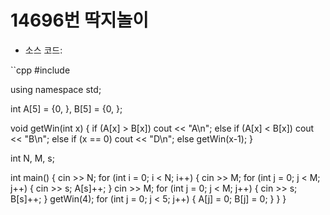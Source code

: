 # 14696번 딱지놀이

* 소스 코드:

``cpp
#include <iostream>

using namespace std;

int A[5] = {0, }, B[5] = {0, };

void getWin(int x) {
    if (A[x] > B[x]) cout << "A\n";
    else if (A[x] < B[x]) cout << "B\n";
    else if (x == 0) cout << "D\n";
    else getWin(x-1);
}

int N, M, s;

int main() {
    cin >> N;
    for (int i = 0; i < N; i++) {
        cin >> M;
        for (int j = 0; j < M; j++) {
            cin >> s;
            A[s]++;
        }
        cin >> M;
        for (int j = 0; j < M; j++) {
            cin >> s;
            B[s]++;
        }
        getWin(4);
        for (int j = 0; j < 5; j++) {
            A[j] = 0;
            B[j] = 0;
        }
    }
}
```
